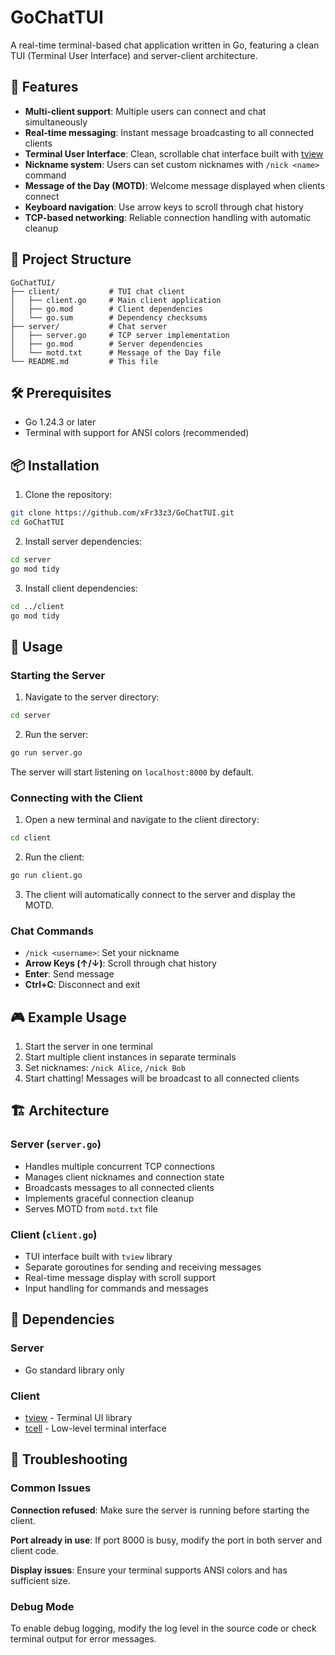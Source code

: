 # GoChatTUI

A real-time terminal-based chat application written in Go, featuring a clean TUI (Terminal User Interface) and server-client architecture.

## 🚀 Features

- **Multi-client support**: Multiple users can connect and chat simultaneously
- **Real-time messaging**: Instant message broadcasting to all connected clients
- **Terminal User Interface**: Clean, scrollable chat interface built with [tview](https://github.com/rivo/tview)
- **Nickname system**: Users can set custom nicknames with `/nick <name>` command
- **Message of the Day (MOTD)**: Welcome message displayed when clients connect
- **Keyboard navigation**: Use arrow keys to scroll through chat history
- **TCP-based networking**: Reliable connection handling with automatic cleanup

## 📁 Project Structure

```
GoChatTUI/
├── client/           # TUI chat client
│   ├── client.go     # Main client application
│   ├── go.mod        # Client dependencies
│   └── go.sum        # Dependency checksums
├── server/           # Chat server
│   ├── server.go     # TCP server implementation
│   ├── go.mod        # Server dependencies
│   └── motd.txt      # Message of the Day file
└── README.md         # This file
```

## 🛠️ Prerequisites

- Go 1.24.3 or later
- Terminal with support for ANSI colors (recommended)

## 📦 Installation

1. Clone the repository:
```bash
git clone https://github.com/xFr33z3/GoChatTUI.git
cd GoChatTUI
```

2. Install server dependencies:
```bash
cd server
go mod tidy
```

3. Install client dependencies:
```bash
cd ../client
go mod tidy
```

## 🚀 Usage

### Starting the Server

1. Navigate to the server directory:
```bash
cd server
```

2. Run the server:
```bash
go run server.go
```

The server will start listening on `localhost:8000` by default.

### Connecting with the Client

1. Open a new terminal and navigate to the client directory:
```bash
cd client
```

2. Run the client:
```bash
go run client.go
```

3. The client will automatically connect to the server and display the MOTD.

### Chat Commands

- `/nick <username>`: Set your nickname
- **Arrow Keys (↑/↓)**: Scroll through chat history
- **Enter**: Send message
- **Ctrl+C**: Disconnect and exit

## 🎮 Example Usage

1. Start the server in one terminal
2. Start multiple client instances in separate terminals
3. Set nicknames: `/nick Alice`, `/nick Bob`
4. Start chatting! Messages will be broadcast to all connected clients

## 🏗️ Architecture

### Server (`server.go`)
- Handles multiple concurrent TCP connections
- Manages client nicknames and connection state
- Broadcasts messages to all connected clients
- Implements graceful connection cleanup
- Serves MOTD from `motd.txt` file

### Client (`client.go`)
- TUI interface built with `tview` library
- Separate goroutines for sending and receiving messages
- Real-time message display with scroll support
- Input handling for commands and messages

## 🔧 Dependencies

### Server
- Go standard library only

### Client
- [tview](https://github.com/rivo/tview) - Terminal UI library
- [tcell](https://github.com/gdamore/tcell) - Low-level terminal interface

## 🐛 Troubleshooting

### Common Issues

**Connection refused**: Make sure the server is running before starting the client.

**Port already in use**: If port 8000 is busy, modify the port in both server and client code.

**Display issues**: Ensure your terminal supports ANSI colors and has sufficient size.

### Debug Mode

To enable debug logging, modify the log level in the source code or check terminal output for error messages.
